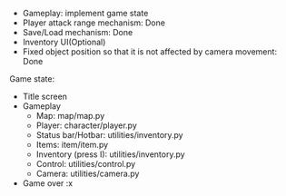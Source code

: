 - Gameplay: implement game state
- Player attack range mechanism: Done
- Save/Load mechanism: Done
- Inventory UI(Optional)
- Fixed object position so that it is not affected by camera movement: Done

Game state:
- Title screen
- Gameplay
    - Map: map/map.py
    - Player: character/player.py
    - Status bar/Hotbar: utilities/inventory.py
    - Items: item/item.py
    - Inventory (press I): utilities/inventory.py
    - Control: utilities/control.py
    - Camera: utilities/camera.py
- Game over :x